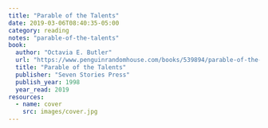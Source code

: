```yaml
---
title: "Parable of the Talents"
date: 2019-03-06T08:40:35-05:00
category: reading
notes: "parable-of-the-talents"
book:
  author: "Octavia E. Butler"
  url: "https://www.penguinrandomhouse.com/books/539894/parable-of-the-talents-by-octavia-e-butler-introduction-by-toshi-reagon/9781609807207/"
  title: "Parable of the Talents"
  publisher: "Seven Stories Press"
  publish_year: 1998
  year_read: 2019
resources:
  - name: cover
    src: images/cover.jpg
---
```



